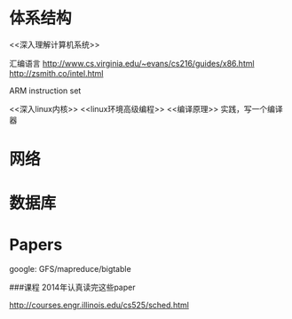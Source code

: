 体系结构
==================
<<深入理解计算机系统>>

汇编语言
http://www.cs.virginia.edu/~evans/cs216/guides/x86.html
http://zsmith.co/intel.html

ARM instruction set

<<深入linux内核>>
<<linux环境高级编程>>
<<编译原理>> 实践，写一个编译器


网络
=======================

数据库
======================

Papers
======================
google: GFS/mapreduce/bigtable


###课程
2014年认真读完这些paper

http://courses.engr.illinois.edu/cs525/sched.html
